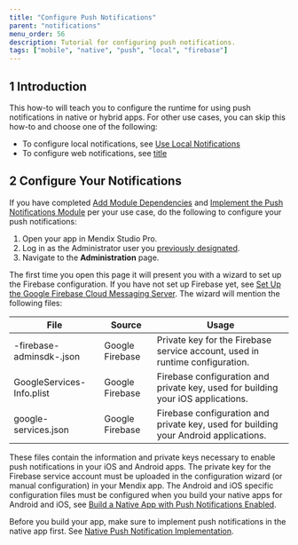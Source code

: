 ```yaml
---
title: "Configure Push Notifications"
parent: "notifications"
menu_order: 56
description: Tutorial for configuring push notifications.
tags: ["mobile", "native", "push", "local", "firebase"]
---
```


## 1 Introduction 

This how-to will teach you to configure the runtime for using push notifications in native or hybrid apps. For other use cases, you can skip this how-to and choose one of the following:
* To configure local notifications, see [Use Local Notifications](local-notif-parent)
* To configure web notifications, see [title](nodocyet)

## 2 Configure Your Notifications

If you have completed [Add Module Dependencies](add-module-depends) and [Implement the Push Notifications Module](notif-implement-module) per your use case, do the following to configure your push notifications:

1. Open your app in Mendix Studio Pro.
1. Log in as the Administrator user you [previously designated](notif-implement-module#config).
1. Navigate to the **Administration** page.

The first time you open this page it will present you with a wizard to set up the Firebase configuration. If you have not set up Firebase yet, see [Set Up the Google Firebase Cloud Messaging Server](setting-up-google-firebase-cloud-messaging-server). The wizard will mention the following files:

| **File**    | **Source**   | **Usage**      |
| -------- | -------- | ------- |
| <project-id>-firebase-adminsdk-<identifier>.json | Google Firebase | Private key for the Firebase service account, used in runtime configuration. | 
| GoogleServices-Info.plist | Google Firebase | Firebase configuration and private key, used for building your iOS applications. |
| google-services.json | Google Firebase | Firebase configuration and private key, used for building your Android applications. |

These files contain the information and private keys necessary to enable push notifications in your iOS and Android apps. The private key for the Firebase service account must be uploaded in the configuration wizard (or manual configuration) in your Mendix app. The Android and iOS specific configuration files must be configured when you build your native apps for Android and iOS, see [Build a Native App with Push Notifications Enabled](notif-build-native.md).

Before you build your app, make sure to implement push notifications in the native app first. See [Native Push Notification Implementation](notif-implement-native).